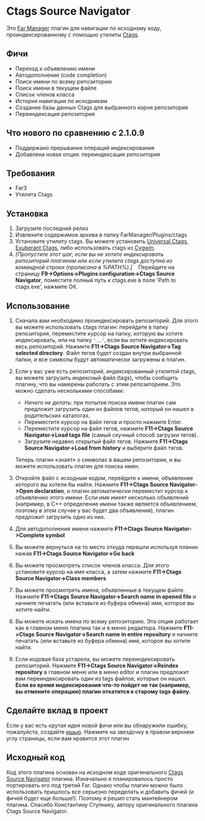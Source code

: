 ﻿# Ctags Source Navigator
Это [Far Manager](https://www.farmanager.com/) плагин для навигации по исходному коду, проиндексированному с помощью утилиты [Ctags](https://en.wikipedia.org/wiki/Ctags).
## Фичи
+ Переход к объявлению имени
+ Автодополнение (code completion)
+ Поиск имени по всему репозиторию
+ Поиск имени в текущем файле
+ Список членов класса
+ История навигации по исходникам
+ Создание базы данных Ctags для выбранного корня репозитория
+ Переиндексация репозитория
## Что нового по сравнению с 2.1.0.9
+ Поддержано прерывание операций индексирования
+ Добавлена новая опция: переиндексация репозитория
## Требования
+ Far3
+ Утилита Ctags
## Установка
1. Загрузите последний релиз
2. Извлеките содержимое архива в папку FarManager/Plugins/ctags
3. Установите утилиту ctags. Вы можете установить [Universal Ctags](https://ctags.io/), [Exuberant Ctags](http://ctags.sourceforge.net/), либо использовать ctags из [Cygwin](http://www.cygwin.com/).
4. *[Пропустите этот шаг, если вы не хотите индексировать репозиторий плагином или если утилита ctags доступна из командной строки (прописана в %PATH%).]*
   Перейдите на страницу **F9->Options->Plugins configuration->Ctags Source Navigator**, поместите полный путь к ctags.exe в поле 'Path to ctags.exe', нажмите ОК.
## Использование
1. Сначала вам необходимо проиндексировать репозиторий. Для этого вы можете использовать ctags плагин: перейдите в папку репозитория, переместите курсор на папку, которую вы хотите индексировать, или на папку ```'..'```, если вы хотите индексировать весь репозиторий. Нажмите **F11->Ctags Source Navigator->Tag selected directory**. Файл тегов будет создан внутри выбранной папки, и все символы будут автоматически загружены в плагин.
2. Если у вас уже есть репозиторий, индексированный утилитой ctags, вы можете загрузить индексный файл (tags), чтобы сообщить плагину, что вы намерены работать с этим репозиторием. Это можно сделать несколькими способами:
    * *Ничего не делать*: при попытке поиска имени плагин сам предложит загрузить один из файлов тегов, который он нашел в родительских каталогах.
    * Переместите курсор на файл тегов и просто нажмите Enter.
    * Переместите курсор на файл тегов, нажмите **F11->Ctags Source Navigator->Load tags file** (самый скучный способ загрузки тегов).
    * Загрузите недавно открытый файл тегов. Нажмите **F11->Ctags Source Navigator->Load from history** и выберите файл тэгов.

    Теперь плагин «знает» о символах в вашем репозитории, и вы можете использовать плагин для поиска имен.
3. Откройте файл с исходным кодом, перейдите к имени, объявление которого вы хотели бы найти. Нажмите **F11->Ctags Source Navigator->Open declaration**, и плагин автоматически переместит курсор к объявлению этого имени. Если имя имеет несколько объявлений (например, в C++ определение имени также является объявлением, поэтому в этом случае у вас будет два объявления), плагин предложит загрузить одно из них.
4. Для автодополнения имени нажмите **F11->Ctags Source Navigator->Complete symbol**
5. Вы можете вернуться на то место откуда перешли используя планин нажав **F11->Ctags Source Navigator->Go back**
6. Вы можете просмотреть список членов класса. Для этого установите курсор на имя класса, а затем нажмите **F11->Ctags Source Navigator->Class members**
7. Вы можете просмотреть имена, объявленные в текущем файле. Нажмите **F11->Ctags Source Navigator->Search name in opened file** и начните печатать (или вставьте из буфера обмена) имя, которое вы хотите найти.
8. Вы можете искать имена по всему репозиторию. Эта опция работает как в главном меню плагина так и в меню редактора. Нажмите **F11->Ctags Source Navigator->Search name in entire repository** и начните печатать (или вставьте из буфера обмена) имя, которое вы хотите найти.
9. Если кодовая база устарела, вы можете переиндексировать репозиторий. Нажмите **F11->Ctags Source Navigator->Reindex repository** в главном меню или в меню editor и плагин предложит вам переиндексировать один из tags файлов, которые он нашел. **Если во время индексирования что-то пойдет не так (например, вы отмените операцию) плагин откатится к старому tags файлу.**
## Сделайте вклад в проект
Если у вас есть крутая идея новой фичи или вы обнаружили ошибку, пожалуйста, создайте [ишью](https://github.com/EugeneManushkin/CtagsSourceNavigator/issues/new). Нажмите на звездочку в правом верхнем углу страницы, если вам нравится этот плагин
## Исходный код
Код этого плагина основан на исходном коде оригинального [Ctags Source Navigator](https://github.com/trexinc/evil-programmers/tree/master/ctags) плагина. Изначально я планировалось просто портировать его под третий Far. Однако чтобы плагин можно было использовать пришлось все серьезно переделать и добавить фичей (и фичей будет еще больше!). Поэтому я решил стать мантейнером плагина. Спасибо Константину Ступнику, автору оригинального плагина Ctags Source Navigator.